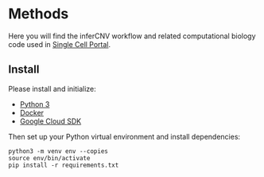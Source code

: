 # Methods

Here you will find the inferCNV workflow and related computational biology code used in [Single Cell Portal](https://portals.broadinstitute.org/single_cell).

## Install
Please install and initialize:
* [Python 3](https://docs.python-guide.org/starting/install3/osx/)
* [Docker](https://docs.docker.com/docker-for-mac/)
* [Google Cloud SDK](https://cloud.google.com/sdk/docs/quickstarts)

Then set up your Python virtual environment and install dependencies:
```
python3 -m venv env --copies
source env/bin/activate
pip install -r requirements.txt
```